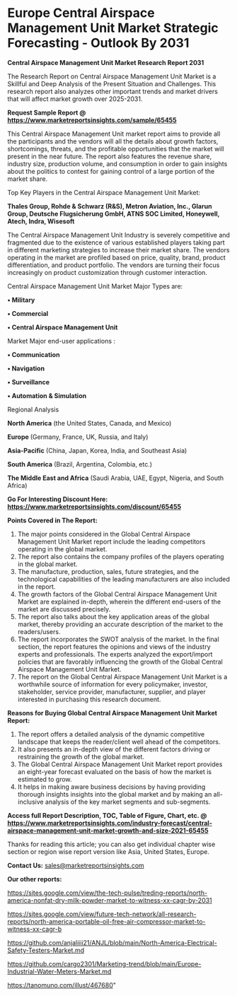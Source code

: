 # Europe Central Airspace Management Unit Market Strategic Forecasting - Outlook By 2031

<strong>Central Airspace Management Unit Market Research Report 2031</strong>

The Research Report on Central Airspace Management Unit Market is a Skillful and Deep Analysis of the Present Situation and Challenges. This research report also analyzes other important trends and market drivers that will affect market growth over 2025-2031.

<strong>Request Sample Report @ <a href=https://www.marketreportsinsights.com/sample/65455>https://www.marketreportsinsights.com/sample/65455</a></strong>

This Central Airspace Management Unit market report aims to provide all the participants and the vendors will all the details about growth factors, shortcomings, threats, and the profitable opportunities that the market will present in the near future. The report also features the revenue share, industry size, production volume, and consumption in order to gain insights about the politics to contest for gaining control of a large portion of the market share.

Top Key Players in the Central Airspace Management Unit Market:

<strong>Thales Group, Rohde & Schwarz (R&S), Metron Aviation, Inc., Glarun Group, Deutsche Flugsicherung GmbH, ATNS SOC Limited, Honeywell, Atech, Indra, Wisesoft</strong>

The Central Airspace Management Unit Industry is severely competitive and fragmented due to the existence of various established players taking part in different marketing strategies to increase their market share. The vendors operating in the market are profiled based on price, quality, brand, product differentiation, and product portfolio. The vendors are turning their focus increasingly on product customization through customer interaction.

Central Airspace Management Unit Market Major Types are:

<strong>• Military

• Commercial

• Central Airspace Management Unit</strong>

Market Major end-user applications :

<strong>• Communication

• Navigation

• Surveillance

• Automation & Simulation</strong>

Regional Analysis

</u><strong><b>North America</b></strong> (the United States, Canada, and Mexico)

<strong><b>Europe </b></strong>(Germany, France, UK, Russia, and Italy)

<strong><b>Asia-Pacific</b></strong> (China, Japan, Korea, India, and Southeast Asia)

<strong><b>South America</b></strong> (Brazil, Argentina, Colombia, etc.)

<strong><b>The Middle East and Africa</b></strong> (Saudi Arabia, UAE, Egypt, Nigeria, and South Africa)

<strong>Go For Interesting Discount Here: <a href=https://www.marketreportsinsights.com/discount/65455>https://www.marketreportsinsights.com/discount/65455</a></strong>

<strong>Points Covered in The Report:</strong>
<ol>
  <li>The major points considered in the Global Central Airspace Management Unit Market report include the leading competitors operating in the global market.</li>
  <li>The report also contains the company profiles of the players operating in the global market.</li>
  <li>The manufacture, production, sales, future strategies, and the technological capabilities of the leading manufacturers are also included in the report.</li>
  <li>The growth factors of the Global Central Airspace Management Unit Market are explained in-depth, wherein the different end-users of the market are discussed precisely.</li>
  <li>The report also talks about the key application areas of the global market, thereby providing an accurate description of the market to the readers/users.</li>
  <li>The report incorporates the SWOT analysis of the market. In the final section, the report features the opinions and views of the industry experts and professionals. The experts analyzed the export/import policies that are favorably influencing the growth of the Global Central Airspace Management Unit Market.</li>
  <li>The report on the Global Central Airspace Management Unit Market is a worthwhile source of information for every policymaker, investor, stakeholder, service provider, manufacturer, supplier, and player interested in purchasing this research document.</li>
</ol>
<strong>Reasons for Buying Global Central Airspace Management Unit Market Report:</strong>

<ol>
  <li>The report offers a detailed analysis of the dynamic competitive landscape that keeps the reader/client well ahead of the competitors.</li>
  <li>It also presents an in-depth view of the different factors driving or restraining the growth of the global market.</li>
  <li>The Global Central Airspace Management Unit Market report provides an eight-year forecast evaluated on the basis of how the market is estimated to grow.</li>
  <li>It helps in making aware business decisions by having providing thorough insights insights into the global market and by making an all-inclusive analysis of the key market segments and sub-segments.</li>
</ol>
<strong>Access full Report Description, TOC, Table of Figure, Chart, etc. @ <a href=https://www.marketreportsinsights.com/industry-forecast/central-airspace-management-unit-market-growth-and-size-2021-65455>https://www.marketreportsinsights.com/industry-forecast/central-airspace-management-unit-market-growth-and-size-2021-65455</a></strong>


Thanks for reading this article; you can also get individual chapter wise section or region wise report version like Asia, United States, Europe.

<strong>Contact Us:</strong>
sales@marketreportsinsights.com

<strong>Our other reports:</strong>

<a href=https://sites.google.com/view/the-tech-pulse/treding-reports/north-america-nonfat-dry-milk-powder-market-to-witness-xx-cagr-by-2031>https://sites.google.com/view/the-tech-pulse/treding-reports/north-america-nonfat-dry-milk-powder-market-to-witness-xx-cagr-by-2031</a>

<a href=https://sites.google.com/view/future-tech-network/all-research-reports/north-america-portable-oil-free-air-compressor-market-to-witness-xx-cagr-b>https://sites.google.com/view/future-tech-network/all-research-reports/north-america-portable-oil-free-air-compressor-market-to-witness-xx-cagr-b</a>

<a href=https://github.com/anjaliiii21/ANJL/blob/main/North-America-Electrical-Safety-Testers-Market.md>https://github.com/anjaliiii21/ANJL/blob/main/North-America-Electrical-Safety-Testers-Market.md</a>

<a href=https://github.com/cargo2301/Marketing-trend/blob/main/Europe-Industrial-Water-Meters-Market.md>https://github.com/cargo2301/Marketing-trend/blob/main/Europe-Industrial-Water-Meters-Market.md</a>

<a href=https://tanomuno.com/illust/467680>https://tanomuno.com/illust/467680</a>"
